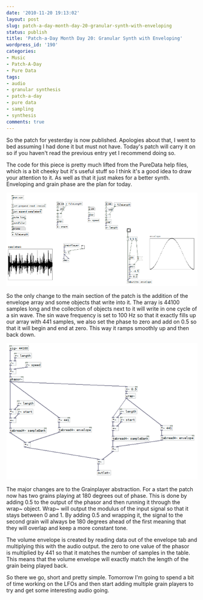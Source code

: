 ```yaml
---
date: '2010-11-20 19:13:02'
layout: post
slug: patch-a-day-month-day-20-granular-synth-with-enveloping
status: publish
title: 'Patch-a-Day Month Day 20: Granular Synth with Enveloping'
wordpress_id: '190'
categories:
- Music
- Patch-A-Day
- Pure Data
tags:
- audio
- granular synthesis
- patch-a-day
- pure data
- sampling
- synthesis
comments: true
---
```


So the patch for yesterday is now published. Apologies about that, I went to bed assuming I had done it but must not have. Today's patch will carry it on so if you haven't read the previous entry yet I recommend doing so.

The code for this piece is pretty much lifted from the PureData help files, which is a bit cheeky but it's useful stuff so I think it's a good idea to draw your attention to it. As well as that it just makes for a better synth. Enveloping and grain phase are the plan for today.



![Granular Synth with volume envelope](/a/2010-11-20-patch-a-day-month-day-20-granular-synth-with-enveloping/20-GranSynthWithEnvelope.png)

So the only change to the main section of the patch is the addition of the envelope array and some objects that write into it. The array is 44100 samples long and the collection of objects next to it will write in one cycle of a sin wave. The sin wave frequency is set to 100 Hz so that it exactly fills up our array with 441 samples, we also set the phase to zero and add on 0.5 so that it will begin and end at zero. This way it ramps smoothly up and then back down.

![Grain player with envelope](/a/2010-11-20-patch-a-day-month-day-20-granular-synth-with-enveloping/20-GrainPlayerWithEnvelope.png)

The major changes are to the Grainplayer abstraction. For a start the patch now has two grains playing at 180 degrees out of phase. This is done by adding 0.5 to the output of the phasor and then running it through the wrap~ object. Wrap~ will output the modulus of the input signal so that it stays between 0 and 1. By adding 0.5 and wrapping it, the signal to the second grain will always be 180 degrees ahead of the first meaning that they will overlap and keep a more constant tone.

The volume envelope is created by reading data out of the envelope tab and multiplying this with the audio output. the zero to one value of the phasor is multiplied by 441 so that it matches the number of samples in the table. This means that the volume envelope will exactly match the length of the grain being played back.

So there we go, short and pretty simple. Tomorrow I'm going to spend a bit of time working on the LFOs and then start adding multiple grain players to try and get some interesting audio going.
